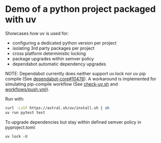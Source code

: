 # Demo of a python project packaged with uv

Showcases how uv is used for:
 -  configuring a dedicated python version per project
 -  isolating 3rd party packages per project 
 -  cross platform deterministic locking
 -  package upgrades within semver policy
 -  dependabot automatic dependency upgrades

NOTE: Dependabot currently does neither support uv.lock nor uv pip compile (See [dependabot-core#10478](https://github.com/dependabot/dependabot-core/issues/10478)).
A workaround is implemented for simulating pip-compile workflow (See [check-uv.sh](./bin/check-uv.sh) and [workflows/push.yml](.github/workflows/push.yml])).

Run with:

```bash
curl -LsSf https://astral.sh/uv/install.sh | sh
uv run pytest test
```

To upgrade dependencies but stay within defined semver policy in pyproject.toml:

```
uv lock -U 
```
